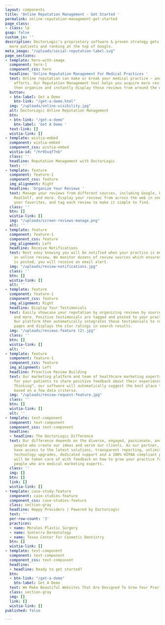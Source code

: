 ```yaml
---
layout: components
title: 'Online Reputation Management - Get Started '
permalink: online-reputation-management-get-started
page_class:
- class: lp
gsap: false
custom_js: ''
description: DoctorLogic's proprietary software & proven strategy gets you found by
  more patients and ranking at the top of Google.
meta_image: "/uploads/social-reputation-label.svg"
page_sections:
- template: hero-with-image
  component: hero-1
  component_css: hero
  headline: 'Online Reputation Management For Medical Practices '
  text: Online reputation can make or break your medical practice – and your marketing
    efforts. Our Reputation Management tool helps you acquire more reviews from patients
    then organize and instantly display those reviews from around the web.
  button:
  - btn-label: Get a Demo
    btn-link: "/get-a-demo.html"
  img: "/uploads/online-visibility.jpg"
  alt: DoctorLogic Online Reputation Management
  btn:
  - btn-link: "/get-a-demo"
    btn-label: 'Get A Demo '
  text-link: []
  wistia-link: []
- template: wistia-embed
  component: wistia-embed
  component_css: wistia-embed
  wistia-id: "/hr95vqf7nb"
  class: ''
  headline: Reputation Management with DoctorLogic
  text: ''
- template: feature
  component: feature-1
  component_css: feature
  img_alignment: Right
  headline: 'Organize Your Reviews '
  text: Manage your reviews from different sources, including Google, Facebook, Yelp,
    RealSelf, and more. Display your reviews from across the web in one place, prioritize
    your favorites, and tag each review to make it simple to find.
  class: ''
  btn: []
  wistia-link: []
  img: "/uploads/screen-reviews-manage.png"
  alt: ''
- template: feature
  component: feature-1
  component_css: feature
  img_alignment: Left
  headline: Receive Notifications
  text: Rest easy knowing you will be notified when your practice is mentioned in
    an online review. We monitor dozens of review sources which ensures when a review
    is posted, you will receive an email alert.
  img: "/uploads/review-notifications.jpg"
  class: ''
  btn: []
  wistia-link: []
  alt: ''
- template: feature
  component: feature-1
  component_css: feature
  img_alignment: Right
  headline: Display Your Testimonials
  text: Easily showcase your reputation by organizing reviews by source, doctor, procedure,
    and more. Positive testimonials are tagged and posted to your practice website.
    Our platform then automatically integrates these testimonials to relevant content
    pages and displays the star ratings in search results.
  img: "/uploads/reviews-feature (2).jpg"
  class: ''
  btn: []
  wistia-link: []
  alt: ''
- template: feature
  component: feature-1
  component_css: feature
  img_alignment: Left
  headline: Proactive Review Building
  text: Our marketing platform and team of healthcare marketing experts make it easy
    for your patients to share positive feedback about their experiences. With Intelligent
    Thinking™, our software will automatically suggest the best place to request reviews
    based on a few data criteria.
  img: "/uploads/review-request-feature.jpg"
  class: ''
  btn: []
  wistia-link: []
  alt: ''
- template: text-component
  component: text-component
  component_css: text-component
  headline:
  - headline: The DoctorLogic Difference
  text: Our difference depends on the diverse, engaged, passionate, and experienced
    people who create our ideas and serve our clients. As our partner, you will also
    have access to the latest solutions, transparent reporting, unlimited content,
    technology upgrades, dedicated support and a 100% HIPAA compliant platform. You
    will be taken care of with feedback on how to grow your practice from like minded
    people who are medical marketing experts.
  class: ''
  img: []
  btn: []
  link: []
  wistia-link: []
- template: case-study-feature
  component: case-studies-feature
  component_css: case-studies-feature
  class: section-gray
  headline: Happy Providers | Powered by DoctorLogic
  text: ''
  per-row-count: '3'
  practices:
  - name: Morales Plastic Surgery
  - name: Sonterra Dermatology
  - name: Texas Center For Cosmetic Dentistry
  btn: []
  wistia-link: []
- template: text-component
  component: text-component
  component_css: text-component
  headline:
  - headline: Ready to get started?
  btn:
  - btn-link: "/get-a-demo"
    btn-label: Get A Demo
  text: We Make Beautiful Websites That Are Designed To Grow Your Practice
  class: section-gray
  img: []
  link: []
  wistia-link: []
published: false

---
```

